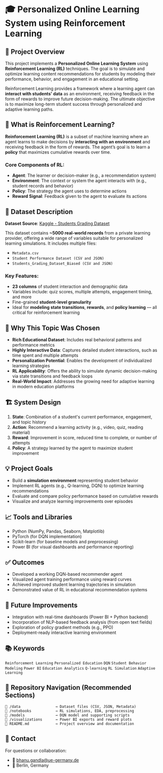 
# 🎓 Personalized Online Learning System using Reinforcement Learning

## 📌 Project Overview

This project implements a **Personalized Online Learning System** using **Reinforcement Learning (RL)** techniques. The goal is to simulate and optimize learning content recommendations for students by modeling their performance, behavior, and engagement in an educational setting.

Reinforcement Learning provides a framework where a learning agent can **interact with students' data** as an environment, receiving feedback in the form of rewards to improve future decision-making. The ultimate objective is to maximize long-term student success through personalized and adaptive learning paths.

## 🤖 What is Reinforcement Learning?

**Reinforcement Learning (RL)** is a subset of machine learning where an agent learns to make decisions by **interacting with an environment** and receiving feedback in the form of rewards. The agent’s goal is to learn a **policy** that maximizes cumulative rewards over time.

### Core Components of RL:
- **Agent**: The learner or decision-maker (e.g., a recommendation system)
- **Environment**: The context or system the agent interacts with (e.g., student records and behavior)
- **Policy**: The strategy the agent uses to determine actions
- **Reward Signal**: Feedback given to the agent to evaluate its actions

## 📂 Dataset Description

**Dataset Source**: [Kaggle - Students Grading Dataset](https://www.kaggle.com/datasets/mahmoudelhemaly/students-grading-dataset?utm_source=chatgpt.com)

This dataset contains **~5000 real-world records** from a private learning provider, offering a wide range of variables suitable for personalized learning simulations. It includes multiple files:

- `Metadata.csv`
- `Student Performance Dataset (CSV and JSON)`
- `Students_Grading_Dataset_Biased (CSV and JSON)`

### Key Features:
- **23 columns** of student interaction and demographic data
- Variables include: quiz scores, multiple attempts, engagement timing, and more
- Fine-grained **student-level granularity**
- Ideal for **modeling state transitions**, **rewards**, and **policy learning** — all critical for reinforcement learning

## 🎯 Why This Topic Was Chosen

- **Rich Educational Dataset**: Includes real behavioral patterns and performance metrics
- **Highly Interactive Data**: Captures detailed student interactions, such as time spent and multiple attempts
- **Personalization Potential**: Enables the development of individualized learning strategies
- **RL Applicability**: Offers the ability to simulate dynamic decision-making via state transitions and feedback loops
- **Real-World Impact**: Addresses the growing need for adaptive learning in modern education platforms

## 🏗️ System Design

1. **State**: Combination of a student's current performance, engagement, and topic history
2. **Action**: Recommend a learning activity (e.g., video, quiz, reading material)
3. **Reward**: Improvement in score, reduced time to complete, or number of attempts
4. **Policy**: A strategy learned by the agent to maximize student improvement

## 💡 Project Goals

- Build a **simulation environment** representing student behavior
- Implement RL agents (e.g., Q-learning, DQN) to optimize learning recommendations
- Evaluate and compare policy performance based on cumulative rewards
- Visualize and analyze learning improvements over episodes

## 📈 Tools and Libraries

- Python (NumPy, Pandas, Seaborn, Matplotlib)
- PyTorch (for DQN implementation)
- Scikit-learn (for baseline models and preprocessing)
- Power BI (for visual dashboards and performance reporting)

## ✅ Outcomes

- Developed a working DQN-based recommender agent
- Visualized agent training performance using reward curves
- Achieved improved student learning trajectories in simulation
- Demonstrated value of RL in educational recommendation systems

## 📎 Future Improvements

- Integration with real-time dashboards (Power BI + Python backend)
- Incorporation of NLP-based feedback analysis (from open text fields)
- Exploration of policy gradient methods (e.g., PPO)
- Deployment-ready interactive learning environment

## 📚 Keywords

`Reinforcement Learning` `Personalized Education` `DQN` `Student Behavior Modeling` `Power BI` `Education Analytics` `Q-learning` `RL Simulation` `Adaptive Learning`

## 🔗 Repository Navigation (Recommended Sections)

```
📁 /data                → Dataset files (CSV, JSON, Metadata)
📁 /notebooks           → RL simulations, EDA, preprocessing
📁 /models              → DQN model and supporting scripts
📁 /visualizations      → Power BI exports and reward plots
📄 README.md            → Project overview and documentation
```

## 🧠 Contact

For questions or collaboration:
- 📧 bhanu.gandla@ue-germany.de
- 📍 Berlin, Germany
